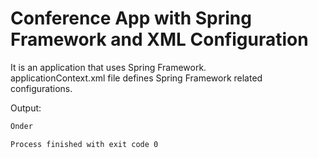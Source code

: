 # Conference App with Spring Framework and XML Configuration

It is an application that uses Spring Framework.  
applicationContext.xml file defines Spring Framework related configurations.  

Output: 
```sh
Önder

Process finished with exit code 0
```
